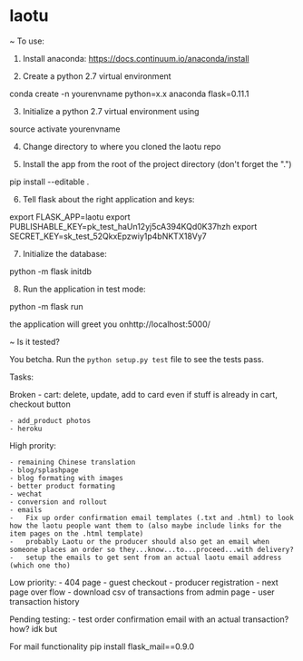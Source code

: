 # laotu

~ To use:

1. Install anaconda: https://docs.continuum.io/anaconda/install

2. Create a python 2.7 virtual environment

conda create -n yourenvname python=x.x anaconda flask=0.11.1

3. Initialize a python 2.7 virtual environment using

source activate yourenvname

4. Change directory to where you cloned the laotu repo

5. Install the app from the root of the project directory (don't forget the ".")

pip install --editable .

6. Tell flask about the right application and keys:

export FLASK_APP=laotu
export PUBLISHABLE_KEY=pk_test_haUn12yj5cA394KQd0K37hzh
export SECRET_KEY=sk_test_52QkxEpzwiy1p4bNKTX18Vy7

7. Initialize the database:

python -m flask initdb

8. Run the application in test mode:

python -m flask run

the application will greet you onhttp://localhost:5000/

~ Is it tested?

You betcha.  Run the `python setup.py test` file to
see the tests pass.



Tasks:


Broken
    - cart: delete, update, add to card even if stuff is already in cart, checkout button

    - add_product photos
    - heroku

High prority:


    - remaining Chinese translation
    - blog/splashpage
    - blog formating with images 
    - better product formating
    - wechat
    - conversion and rollout
    - emails
    -   Fix up order confirmation email templates (.txt and .html) to look how the laotu people want them to (also maybe include links for the item pages on the .html template)
    -   probably Laotu or the producer should also get an email when someone places an order so they...know...to...proceed...with delivery?
    -   setup the emails to get sent from an actual laotu email address (which one tho)


Low priority:
    - 404 page
    - guest checkout
    - producer registration
    - next page  over flow 
    - download csv of transactions from admin page 
    - user transaction history 

Pending testing:
    - test order confirmation email with an actual transaction? how? idk but

For mail functionality pip install flask_mail==0.9.0 



